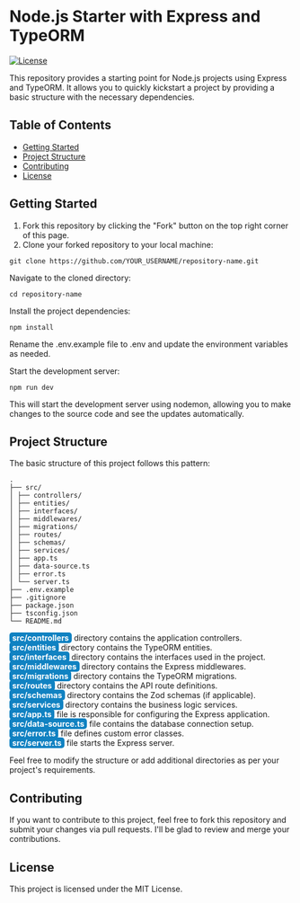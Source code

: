 # Node.js Starter with Express and TypeORM

[![License](https://img.shields.io/badge/license-MIT-blue.svg)](LICENSE)

This repository provides a starting point for Node.js projects using Express and TypeORM. It allows you to quickly kickstart a project by providing a basic structure with the necessary dependencies.

## Table of Contents

- [Getting Started](#getting-started)
- [Project Structure](#project-structure)
- [Contributing](#contributing)
- [License](#license)

## Getting Started

1. Fork this repository by clicking the "Fork" button on the top right corner of this page.
2. Clone your forked repository to your local machine:

```
git clone https://github.com/YOUR_USERNAME/repository-name.git
```

Navigate to the cloned directory:

```
cd repository-name
```

Install the project dependencies:

```
npm install
```

Rename the .env.example file to .env and update the environment variables as needed.

Start the development server:

```
npm run dev
```

This will start the development server using nodemon, allowing you to make changes to the source code and see the updates automatically.

## Project Structure

The basic structure of this project follows this pattern:

```
.
├── src/
│ ├── controllers/
│ ├── entities/
│ ├── interfaces/
│ ├── middlewares/
│ ├── migrations/
│ ├── routes/
│ ├── schemas/
│ ├── services/
│ ├── app.ts
│ ├── data-source.ts
│ ├── error.ts
│ └── server.ts
├── .env.example
├── .gitignore
├── package.json
├── tsconfig.json
└── README.md
```

<span style="background-color: #1082C2; color: white; padding: 1px 5px; border-radius: 5px;">**src/controllers**</span> directory contains the application controllers.<br>
<span style="background-color: #1082C2; color: white; padding: 1px 5px; border-radius: 5px;">**src/entities**</span> directory contains the TypeORM entities.<br>
<span style="background-color: #1082C2; color: white; padding: 1px 5px; border-radius: 5px;">**src/interfaces**</span> directory contains the interfaces used in the project.<br>
<span style="background-color: #1082C2; color: white; padding: 1px 5px; border-radius: 5px;">**src/middlewares**</span> directory contains the Express middlewares.<br>
<span style="background-color: #1082C2; color: white; padding: 1px 5px; border-radius: 5px;">**src/migrations**</span> directory contains the TypeORM migrations.<br>
<span style="background-color: #1082C2; color: white; padding: 1px 5px; border-radius: 5px;">**src/routes**</span> directory contains the API route definitions.<br>
<span style="background-color: #1082C2; color: white; padding: 1px 5px; border-radius: 5px;">**src/schemas**</span> directory contains the Zod schemas (if applicable).<br>
<span style="background-color: #1082C2; color: white; padding: 1px 5px; border-radius: 5px;">**src/services**</span> directory contains the business logic services.<br>
<span style="background-color: #1082C2; color: white; padding: 1px 5px; border-radius: 5px;">**src/app.ts**</span> file is responsible for configuring the Express application.<br>
<span style="background-color: #1082C2; color: white; padding: 1px 5px; border-radius: 5px;">**src/data-source.ts**</span> file contains the database connection setup.<br>
<span style="background-color: #1082C2; color: white; padding: 1px 5px; border-radius: 5px;">**src/error.ts**</span> file defines custom error classes.<br>
<span style="background-color: #1082C2; color: white; padding: 1px 5px; border-radius: 5px;">**src/server.ts**</span> file starts the Express server.<br>

Feel free to modify the structure or add additional directories as per your project's requirements.<br>

## Contributing

If you want to contribute to this project, feel free to fork this repository and submit your changes via pull requests. I'll be glad to review and merge your contributions.

## License

This project is licensed under the MIT License.
